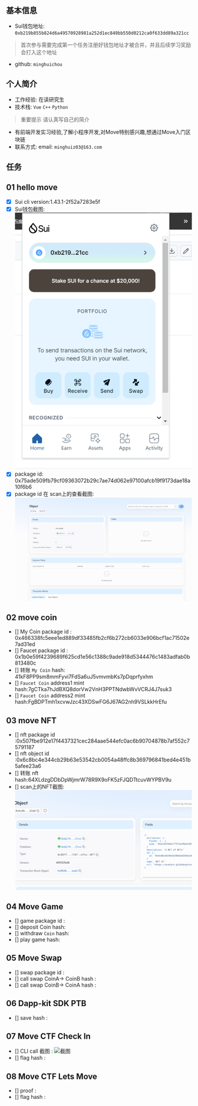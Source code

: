 ## 基本信息
- Sui钱包地址: `0xb219b855b824d6a49570928981a252d1ec849bb550d0212ca0f633dd89a321cc`
> 首次参与需要完成第一个任务注册好钱包地址才被合并，并且后续学习奖励会打入这个地址
- github: `minghuichou`

## 个人简介
- 工作经验: 在读研究生
- 技术栈: `Vue` `C++` `Python`
> 重要提示 请认真写自己的简介
- 有前端开发实习经验,了解小程序开发,对Move特别感兴趣,想通过Move入门区块链
- 联系方式: email: `minghuiz03@163.com` 

## 任务

##   01 hello move  
- [x] Sui cli version:1.43.1-2f52a7283e5f
- [x] Sui钱包截图: ![Sui钱包截图](./images/task1/wallet.png)
- [x] package id: 0x75ade509fb79cf09363072b29c7ae74d062e97100afcb19f9173dae18a10f6b6
- [x] package id 在 scan上的查看截图:![Scan截图](./images/task1/package.png)

##   02 move coin
- [] My Coin package id : 0x466338fc5eee1ed889df33485fb2cf6b272cb6033e906bcf1ac71502e7ad31ed
- [] Faucet package id : 0x1b0e59f4239689f625cd1e56c1388c9ade918d5344476c1483adfab0b813480c
- [] 转账 `My Coin` hash: 41kF8PP9sm8mmFyvi7FdSa6uJ5vmvmbKs7pDqprfyxhm
- [] `Faucet Coin` address1 mint hash:7gCTka7hJdBXQ8dorVw2VnH3PPTNdwbWvVCRJ4J7suk3
- [] `Faucet Coin` address2 mint hash:FgBDPTmh1xcvwJzc43XDSwFG6J67AG2nh9VSLkkHrEfu

##   03 move NFT
- [] nft package id :0x507fbe912e17f4437321cec284aae544efc0ac6b90704878b7af552c75791187
- [] nft object id :0x6c8bc4e344cb29b63e53542cb0054a48ffc8b369796841bed4e451b5afee23a6
- [] 转账 nft  hash:64XLdzgDDbDpWjmrW78R9X9oFK5zFJQDTtcuvWYPBV9u
- [] scan上的NFT截图:![Scan截图](./images/task3/scan.png)

##   04 Move Game
- [] game package id :
- [] deposit Coin hash:
- [] withdraw `Coin` hash:
- [] play game hash:

##   05 Move Swap
- [] swap package id :
- [] call swap CoinA-> CoinB  hash :
- [] call swap CoinB-> CoinA  hash :

##   06 Dapp-kit SDK PTB
- [] save hash :

##   07 Move CTF Check In
- [] CLI call 截图 : ![截图](./images/你的图片地址)
- [] flag hash :

##   08 Move CTF Lets Move
- [] proof : 
- [] flag hash :

